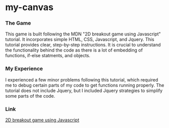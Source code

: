 # my-canvas

### The Game
This game is built following the MDN "2D breakout game using Javascript" tutorial. It incorporates simple HTML, CSS, Javascript, and Jquery. This tutorial provides clear, step-by-step instructions. It is crucial to understand the functionality behind the code as there is a lot of embedding of functions, if-else statments, and objects.

### My Experience
I experienced a few minor problems following this tutorial, which required me to debug certain parts of my code to get functions running properly. The tutorial does not include Jquery, but I included Jquery strategies to simplify some parts of the code. 

### Link
[2D breakout game using Javascript](https://developer.mozilla.org/en-US/docs/Games/Tutorials/2D_Breakout_game_pure_JavaScript)

